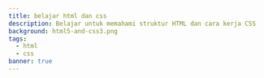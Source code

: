 ```yaml
---
title: belajar html dan css
description: Belajar untuk memahami struktur HTML dan cara kerja CSS
background: html5-and-css3.png
tags:
  - html
  - css
banner: true
---
```

